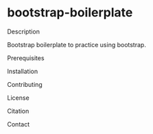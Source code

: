 # bootstrap-boilerplate
Description

Bootstrap boilerplate to practice using bootstrap.


Prerequisites 


Installation


Contributing 


License


Citation


Contact